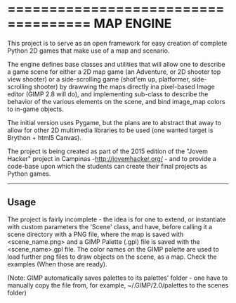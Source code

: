 ====================================
MAP ENGINE
====================================

This project is to serve as an open framework
for easy creation of complete Python 2D games
that make use of a map and scenario.

The engine defines base classes and utilities that will
allow one to describe a game scene for either a 2D map
game (an Adventure, or 2D shooter top view shooter) or
a side-scrolling game (shot'em up, platformer, side-scrolling shooter)
by drawwing the maps directly ina  pixel-based Image editor (GIMP 2.8 will do),
and implementing sub-class to describe the behavior of the various elements on the scene,
and bind image_map colors to in-game objects.

The initial version uses Pygame, but the plans are to abstract that away
to allow for other 2D multimedia libraries to be used (one wanted
target is Brython + html5 Canvas).

The project is being created as part of the 2015 edition of the
"Jovem Hacker" project in Campinas -http://jovemhacker.org/ -
and to provide a code-base upon which the students can create
their final projects as Python games.

----------------------
Usage
---------------------
The project is fairly incomplete - the idea is for one to extend, or
instantiate with custom parameters the 'Scene' class, and have, before calling
it a scene directory with a PNG file, where the map is saved with <scene_name.png> and
a GIMP Palette (.gpl) file is saved with the <scene_name>.gpl file.  The color names
on the GIMP palette are used to load further png files to draw objects
on the scene, as a map. Check the examples (When those are ready).

(Note: GIMP automatically saves palettes to its palettes' folder - one
have to manually copy the file from, for example, ~/.GIMP/2.0/palettes to
the scenes folder)



